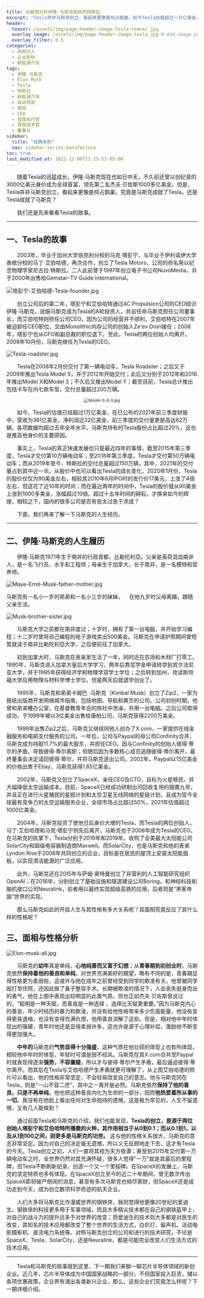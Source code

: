 ```yaml
---
title: 从面相分析伊隆·马斯克和他的特斯拉
excerpt: "Tesla并非马斯克创立，看起来更像是鸠占鹊巢。如今Tesla估值超过一万亿美金，马斯克也曾创纪录的成为3000亿美金身价的全球首富，究竟是马斯克成就了Tesla，还是Tesla成就了马斯克？"
header:
  teaser: /assets/img/page-header-image-tesla-teaser.jpg
  overlay_image: /assets/img/page-header-image-tesla.jpg # Add image post (optional)
  overlay_filter: 0.5
categories:
  - 阅相识人
  - 企业剖析
  - 新能源汽车
tags: 
  - 伊隆·马斯克
  - Elon Musk
  - Tesla
  - 特斯拉
  - 新能源汽车
  - 自动驾驶
  - 面相
  - CEO
  - 首席执行官
  - 首席技术官
  - 董事长
sidebar:
  title: "经典系列"
  nav: sidebar-series-manufacture
toc: true
last_modified_at: 2021-12-06T22:25:52-05:00
---
```


&emsp;&emsp;随着Tesla的迅猛成长，伊隆·马斯克现在也如日中天，不久前还曾以创纪录的3000亿美元身价成为全球首富，领先第二名杰夫·贝佐斯1000多亿美金。但是，Tesla并非马斯克创立，看起来更像是鸠占鹊巢，究竟是马斯克成就了Tesla，还是Tesla成就了马斯克？

&emsp;&emsp;我们还是先来看看Tesla的故事。

---

## 一、Tesla的故事

&emsp;&emsp;2003年，毕业于加州大学伯克利分校的马克·塔彭宁，与毕业于伊利诺伊大学香槟分校的马丁·艾伯哈德，再次合作，创立了Tesla Motors，公司的命名用以纪念物理学家尼古拉·特斯拉。二人此前曾于1997年创立电子书公司NuvoMedia，并于2000年出售给Gemstar–TV Guide International。

![塔彭宁-艾伯哈德-Tesla-founder.jpg](https://cdn.jsdelivr.net/gh/kewtgh/PicSunflowers@main/2021/12/05-16-33-18-%E5%A1%94%E5%BD%AD%E5%AE%81-%E8%89%BE%E4%BC%AF%E5%93%88%E5%BE%B7-Tesla-founder.jpg)

&emsp;&emsp;创立公司后的第二年，塔彭宁和艾伯哈特通过AC Propulsion公司的CEO结识伊隆·马斯克，说服马斯克成为Tesla的A轮投资人，并且任命马斯克担任公司董事长，而艾伯哈特则担任公司CEO。因为公司的经营并不顺利，艾伯哈特在2007年被迫卸任CEO职位，交由Monolithic内存公司的创始人Ze'ev Drori接任；2008年，塔彭宁也从CFO和副总裁的职位退下。至此，Tesla的两位创始人均离开。2008年10月份，马斯克继任为Tesla的CEO。

![Tesla-roadster.jpg](https://cdn.jsdelivr.net/gh/kewtgh/PicSunflowers@main/2021/12/05-16-38-00-Tesla-roadster.jpg)

&emsp;&emsp;Tesla在2008年2月份交付了第一辆电动车，Tesla Roadster；之后又于2009年推出Tesla Model S，并于2012年开始交付；此后又分别于2012年和2016年推出Model X和Model 3；不久后又推出Model Y；截至目前，Tesla总计推出包括卡车在内七款车型，交付总量超过200万辆。

<div align=center><img src="https://cdn.jsdelivr.net/gh/kewtgh/PicSunflowers@main/2021/12/05-16-38-11-Model-S-X-3.jpg" alt="Model-S-X-3.jpg" style="zoom:75%;" /></div>

&emsp;&emsp;如今，Tesla的估值已经超过1万亿美金，在已公布的2021年前三季度财报中，营收为361亿美金，净利润近32亿美金，前三季度的交付量更是高达62万辆，各项数据均超过去年全年水平。马斯克持有的Tesla股份占比超过20%，这也是推高他身价的主要原因。

&emsp;&emsp;事实上，Tesla的真正快速发展也只是最近四年的事情，截至2015年第三季度，Tesla才交付第10万辆电动车；至2018年第三季度，Tesla才交付第50万辆电动车；而从2019年至今，特斯拉的交付总量超过150万辆，其中，2021年的交付量占到其中近一半。从股价中也可以看出Tesla的成长变化，2020年1月份，Tesla的股价仅仅为90美金左右，相较其2010年6月IPO时的发行价17美元，上涨了4倍左右，但这花了近10年的时间；而在最近两年的时间中，Tesla的股价就从90美金上涨到1000多美金，涨幅超过10倍。超过十五年时间的耕耘，才换来如今的辉煌，相较之下，国内的很多公司是否有些太过急于求成？

&emsp;&emsp;下面，我们再来了解一下马斯克的人生经历。

---

## 二、伊隆·马斯克的人生履历

&emsp;&emsp;伊隆·马斯克1971年生于南非的行政首都，比勒陀利亞。父亲是英荷混血南非人，是一名飞行员、水手和工程师；母亲生于加拿大，长于南非，是一名模特和营养师。

![Maye-Errol-Musk-father-mother.jpg](https://cdn.jsdelivr.net/gh/kewtgh/PicSunflowers@main/2021/12/05-16-38-49-Maye-Errol-Musk-father-mother.jpg)

马斯克有一名小一岁的弟弟和一名小三岁的妹妹，    在他九岁时父母离婚，跟随父亲生活。

![Musk-brother-sister.jpg](https://cdn.jsdelivr.net/gh/kewtgh/PicSunflowers@main/2021/12/05-16-38-59-Musk-brother-sister.jpg)

&emsp;&emsp;马斯克大学之前都在南非度过；十岁时，拥有了第一台电脑，并开始学习编程；十二岁时曾将自己编程的电子游戏卖出500美金。马斯克在申请护照期间曾短暂就读于南非比勒陀利亞大学，之后便前往了加拿大。

&emsp;&emsp;初到加拿大时，马斯克在表亲家生活了一年，同时还在农场和木材厂打零工。1990年，马斯克进入加拿大皇后大学学习，两年后靠奖学金申请转学到宾夕法尼亚大学，并于1995年获得经济学和物理学双学士学位；之后转到加州，攻读斯坦福大学应用物理与材料学博士学位，但是两天后就退学创业了。

&emsp;&emsp;1995年，马斯克和弟弟卡姆巴 ·马斯克（Kimbal Musk）创立了Zip2，一家为报纸出版商开发网络城市指南，包括地图、导航和黄页的公司。公司初创时期，他曾和弟弟睡办公室，在基督教青年会的旅社中洗澡，共用一台电脑。之后公司取得成功，于1999年被以3亿美金出售给康柏公司，马斯克获得2200万美金。

&emsp;&emsp;1999年出售Zip2之后，马斯克又继续同他人创办了X.com，一家提供在线金融服务和电邮支付服务的公司。一年后，公司与Paypal的母公司Confinity合并，马斯克成为持股11.7%的最大股东，并担任CEO。因与Confinity的创始人彼得·蒂尔的矛盾，导致彼得·蒂尔离职；但随后因为多数核心成员追随彼得·蒂尔离开，最终董事会决定请回彼得·蒂尔，并将马斯克逐出公司。2002年，Paypal以15亿美金的价格出售于Ebay，马斯克获得1.65亿美金。

&emsp;&emsp;2002年，马斯克又创立了SpaceX，亲任CEO及CTO，目标为火星移民，并大幅降低太空运输成本。目前，SpaceX已经成功研制出可回收复用的猎鹰九号，并且正在进行火星殖民的星舰计划和太空卫星无线网络的星链计划，且成为现今全球最有竞争力的太空运输服务企业，全球市场占比超过50%，2021年估值超过1000亿美金。

&emsp;&emsp;2004年，马斯克投资了使他日后身价大增的Tesla，而Tesla的两位创始人，马丁·艾伯哈德和马克·塔彭宁则先后离开，马斯克也于2008年成为Tesla的CEO。在马斯克的执掌下，Tesla分别于2016年和2019年，收购了全美最大太阳能公司SolarCity和超级电容器制造商Maxwell。而SolarCity，也是马斯克和他的表弟Lyndon Rive于2006年共同创立的企业，目标是在居民的屋顶上安装太阳能面板，以实现清洁能源的广泛应用。

&emsp;&emsp;此外，马斯克还在2015年与萨姆·奥特曼创立了非营利的人工智能研究组织OpenAI；在2016年，分别创立了基础设施和隧道建设公司Boring，和神经科技和脑机接口公司Neuralink，前者用以最终实现超级高铁的应用，后者则是“黑客帝国”世界的实现。

&emsp;&emsp;那么马斯克如此的开挂人生与其性格有多大关系呢？其面相究竟反应了其什么样的性格呢？

## 三、面相与性格分析

![Elon-musk-all.jpg](https://cdn.jsdelivr.net/gh/kewtgh/PicSunflowers@main/2021/12/05-16-39-23-Elon-musk-all.jpg)

&emsp;&emsp;马斯克的**幼年**真是单纯，**心地纯善而又富于幻想**；从**青春期到初创业时**，马斯克依然**保持着他的善良和单纯**，对世界充满美好的期望，略有不同的是，青春期显得性格更为柔弱些，这或许与他在成年之前曾经受到同学的欺凌有关。他曾被同学殴打至住院，还因此做了鼻子整容手术。长期被欺凌的情况下，人会丧失挺身而出的勇气，他在上图中表现出较明显的此类气质。但也正如杰夫·贝佐斯曾说过的，“聪明是一种天赋，而善良是一种选择 ，选择比天赋更重要。”因为马斯克内心的善良，年少时经历的暴力和欺凌，并没有给他性格带来多少负面能量，他没有变得更易退缩，也没有变得充满仇恨，他用善良消解了这些。但是，相对他中年时体现出的强硬，青年时他还是显得柔弱许多，这也许是源于心理补偿，激励他不断变得更加强大。

&emsp;&emsp;**中年的**马斯克的**气势显得十分强盛**，这种气质在他壮硕的体型上也有所体现，相较他中年时的体型，年轻时可谓是弱不经风。马斯克在其X.com合并至Paypal时就表现得逐渐**强势，不容置疑**，所以才与彼得·蒂尔产生矛盾，最后逼迫彼得·蒂尔离开。而其后在Tesla与艾伯哈德产生矛盾就更可理解了，从上图艾伯哈德的照片可以看出，他的性格非常坚定，不会轻易改变自己的意志。他与马斯克同在Tesla，则是“一山不容二虎”，其中之一离开是必然。马斯克依然**保持了他的善良，只是不再单纯**，他也把这种善良内化为生命的一部分，因而**他热爱着所从事的一切**。我没有在他脸上看出任何对生命抱持的遗憾，这是极为罕见的，人生不留遗憾，又有几人能做到？

&emsp;&emsp;通过前面Tesla和马斯克的介绍，我们也能发现，**Tesla的创立，是源于两位创始人塔彭宁和艾伯哈特所播撒的火种，其作用相当于从0到0.1；而从0.1到1，以及从1到100之间，则更多是马斯克的功劳。** 这与他的性格关系很大，马斯克的意志非常坚定。因为对自己的决定毫无遗憾，所以义无反顾地走下去，这才有Tesla的今天。Tesla创立之初，人们一直将其视为天方夜谭；甚至到2015年交付第一万辆电动车之时，全世界仍然对其充满怀疑，很多人觉得“一万”就是其最后的里程碑，但Tesla不断刷新纪录，创造一个又一个里程碑。在SpaceX的发展上，马斯克的坚定特质也多有体现。在SpaceX创立至今的近二十年期间，曾无数次传出SpaceX即将破产倒闭的消息，甚至有多次马斯克也倾尽家财，但SpaceX还是成功走到今天，成为创立数项科学奇迹的航天企业。

&emsp;&emsp;人们大多将马斯克比作漫威世界的钢铁侠，我则觉得他更像20世纪的爱迪生。钢铁侠的科技更多用于军事领域，而且大多精尖技术都在自己的钢铁盔甲上，对自己的战斗力的提升远多于对世界的改变；而爱迪生的技术则大多都是对民生的改变，其知名的技术应用都改变了整个世界的生活方式，白炽灯、留声机、活动电影摄影机、直流电力系统等。对照马斯克创立的公司和进行的技术研究，不论是SpaceX、Tesla、SolarCity，还是Neuralink，都是可能完全改变人们生活方式的技术应用。

---

&emsp;&emsp;Tesla和马斯克的故事就到这里，下一期我们来聊一聊芯片半导体领域的新创企业。近几年，芯片半导体成为中国国家战略的一部分，不但国家投入巨资，辅以各项优惠政策，企业界有涌出各类新兴企业，那么，这些企业们究竟怎么样呢？下一期详细介绍。
